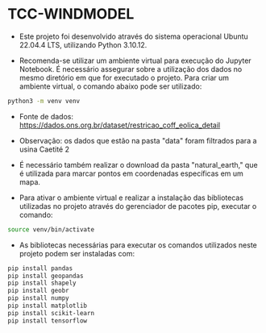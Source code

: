 # TCC-WINDMODEL

- Este projeto foi desenvolvido através do sistema operacional Ubuntu 22.04.4 LTS, utilizando Python 3.10.12.

- Recomenda-se utilizar um ambiente virtual para execução do Jupyter Notebook. É necessário assegurar sobre a utilização dos dados no mesmo diretório em que for executado o projeto. Para criar um ambiente virtual, o comando abaixo pode ser utilizado:

```bash
python3 -m venv venv
```

- Fonte de dados: https://dados.ons.org.br/dataset/restricao_coff_eolica_detail
- Observação: os dados que estão na pasta "data" foram filtrados para a usina Caetité 2
- É necessário também realizar o download da pasta "natural_earth," que é utilizada para marcar pontos em coordenadas específicas em um mapa.

- Para ativar o ambiente virtual e realizar a instalação das bibliotecas utilizadas no projeto através do gerenciador de pacotes pip, executar o comando:

```bash
source venv/bin/activate
```

- As bibliotecas necessárias para executar os comandos utilizados neste projeto podem ser instaladas com:

```bash
pip install pandas
pip install geopandas
pip install shapely
pip install geobr
pip install numpy
pip install matplotlib
pip install scikit-learn
pip install tensorflow
```

